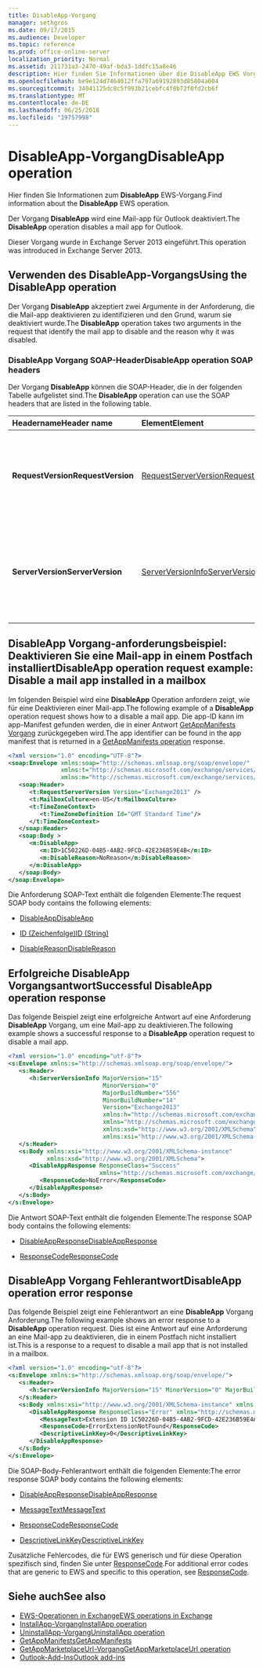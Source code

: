 ```yaml
---
title: DisableApp-Vorgang
manager: sethgros
ms.date: 09/17/2015
ms.audience: Developer
ms.topic: reference
ms.prod: office-online-server
localization_priority: Normal
ms.assetid: 211731a3-2470-49af-bda3-1ddfc15a8e46
description: Hier finden Sie Informationen über die DisableApp EWS Vorgang.
ms.openlocfilehash: be9e124d7464012ffa797a69192893d85804a004
ms.sourcegitcommit: 34041125dc8c5f993b21cebfc4f8b72f0fd2cb6f
ms.translationtype: MT
ms.contentlocale: de-DE
ms.lasthandoff: 06/25/2018
ms.locfileid: "19757998"
---
```

# <a name="disableapp-operation"></a><span data-ttu-id="2956f-103">DisableApp-Vorgang</span><span class="sxs-lookup"><span data-stu-id="2956f-103">DisableApp operation</span></span>

<span data-ttu-id="2956f-104">Hier finden Sie Informationen zum **DisableApp** EWS-Vorgang.</span><span class="sxs-lookup"><span data-stu-id="2956f-104">Find information about the **DisableApp** EWS operation.</span></span> 
  
<span data-ttu-id="2956f-105">Der Vorgang **DisableApp** wird eine Mail-app für Outlook deaktiviert.</span><span class="sxs-lookup"><span data-stu-id="2956f-105">The **DisableApp** operation disables a mail app for Outlook.</span></span> 
  
<span data-ttu-id="2956f-106">Dieser Vorgang wurde in Exchange Server 2013 eingeführt.</span><span class="sxs-lookup"><span data-stu-id="2956f-106">This operation was introduced in Exchange Server 2013.</span></span>
  
## <a name="using-the-disableapp-operation"></a><span data-ttu-id="2956f-107">Verwenden des DisableApp-Vorgangs</span><span class="sxs-lookup"><span data-stu-id="2956f-107">Using the DisableApp operation</span></span>

<span data-ttu-id="2956f-108">Der Vorgang **DisableApp** akzeptiert zwei Argumente in der Anforderung, die die Mail-app deaktivieren zu identifizieren und den Grund, warum sie deaktiviert wurde.</span><span class="sxs-lookup"><span data-stu-id="2956f-108">The **DisableApp** operation takes two arguments in the request that identify the mail app to disable and the reason why it was disabled.</span></span> 
  
### <a name="disableapp-operation-soap-headers"></a><span data-ttu-id="2956f-109">DisableApp Vorgang SOAP-Header</span><span class="sxs-lookup"><span data-stu-id="2956f-109">DisableApp operation SOAP headers</span></span>

<span data-ttu-id="2956f-110">Der Vorgang **DisableApp** können die SOAP-Header, die in der folgenden Tabelle aufgelistet sind.</span><span class="sxs-lookup"><span data-stu-id="2956f-110">The **DisableApp** operation can use the SOAP headers that are listed in the following table.</span></span> 
  
|<span data-ttu-id="2956f-111">**Headername**</span><span class="sxs-lookup"><span data-stu-id="2956f-111">**Header name**</span></span>|<span data-ttu-id="2956f-112">**Element**</span><span class="sxs-lookup"><span data-stu-id="2956f-112">**Element**</span></span>|<span data-ttu-id="2956f-113">**Beschreibung**</span><span class="sxs-lookup"><span data-stu-id="2956f-113">**Description**</span></span>|
|:-----|:-----|:-----|
|<span data-ttu-id="2956f-114">**RequestVersion**</span><span class="sxs-lookup"><span data-stu-id="2956f-114">**RequestVersion**</span></span> <br/> |[<span data-ttu-id="2956f-115">RequestServerVersion</span><span class="sxs-lookup"><span data-stu-id="2956f-115">RequestServerVersion</span></span>](requestserverversion.md) <br/> |<span data-ttu-id="2956f-116">Gibt die Schemaversion für die Vorgangsanforderung an.</span><span class="sxs-lookup"><span data-stu-id="2956f-116">Identifies the schema version for the operation request.</span></span> <span data-ttu-id="2956f-117">Diese Kopfzeile gilt für eine Anforderung.</span><span class="sxs-lookup"><span data-stu-id="2956f-117">This header is applicable to a request.</span></span>  <br/> |
|<span data-ttu-id="2956f-118">**ServerVersion**</span><span class="sxs-lookup"><span data-stu-id="2956f-118">**ServerVersion**</span></span> <br/> |[<span data-ttu-id="2956f-119">ServerVersionInfo</span><span class="sxs-lookup"><span data-stu-id="2956f-119">ServerVersionInfo</span></span>](serverversioninfo.md) <br/> |<span data-ttu-id="2956f-120">Gibt die Version des Servers an, der auf die Anforderung geantwortet hat.</span><span class="sxs-lookup"><span data-stu-id="2956f-120">Identifies the version of the server that responded to the request.</span></span> <span data-ttu-id="2956f-121">Diese Kopfzeile gilt für eine Antwort.</span><span class="sxs-lookup"><span data-stu-id="2956f-121">This header is applicable to a response.</span></span>  <br/> |
   
## <a name="disableapp-operation-request-example-disable-a-mail-app-installed-in-a-mailbox"></a><span data-ttu-id="2956f-122">DisableApp Vorgang-anforderungsbeispiel: Deaktivieren Sie eine Mail-app in einem Postfach installiert</span><span class="sxs-lookup"><span data-stu-id="2956f-122">DisableApp operation request example: Disable a mail app installed in a mailbox</span></span>

<span data-ttu-id="2956f-123">Im folgenden Beispiel wird eine **DisableApp** Operation anfordern zeigt, wie für eine Deaktivieren einer Mail-app.</span><span class="sxs-lookup"><span data-stu-id="2956f-123">The following example of a **DisableApp** operation request shows how to a disable a mail app.</span></span> <span data-ttu-id="2956f-124">Die app-ID kann im app-Manifest gefunden werden, die in einer Antwort [GetAppManifests Vorgang](getappmanifests-operation.md) zurückgegeben wird.</span><span class="sxs-lookup"><span data-stu-id="2956f-124">The app identifier can be found in the app manifest that is returned in a [GetAppManifests operation](getappmanifests-operation.md) response.</span></span> 
  
```XML
<?xml version="1.0" encoding="UTF-8"?>
<soap:Envelope xmlns:soap="http://schemas.xmlsoap.org/soap/envelope/"
               xmlns:t="http://schemas.microsoft.com/exchange/services/2006/types"
               xmlns:m="http://schemas.microsoft.com/exchange/services/2006/messages">
   <soap:Header>
      <t:RequestServerVersion Version="Exchange2013" />
      <t:MailboxCulture>en-US</t:MailboxCulture>
      <t:TimeZoneContext>
         <t:TimeZoneDefinition Id="GMT Standard Time"/>
      </t:TimeZoneContext>
   </soap:Header>
   <soap:Body >
      <m:DisableApp>
         <m:ID>1C50226D-04B5-4AB2-9FCD-42E236B59E4B</m:ID>
         <m:DisableReason>NoReason</m:DisableReason>
      </m:DisableApp>
   </soap:Body>
</soap:Envelope>
```

<span data-ttu-id="2956f-125">Die Anforderung SOAP-Text enthält die folgenden Elemente:</span><span class="sxs-lookup"><span data-stu-id="2956f-125">The request SOAP body contains the following elements:</span></span>
  
- [<span data-ttu-id="2956f-126">DisableApp</span><span class="sxs-lookup"><span data-stu-id="2956f-126">DisableApp</span></span>](disableapp.md)
    
- [<span data-ttu-id="2956f-127">ID (Zeichenfolge)</span><span class="sxs-lookup"><span data-stu-id="2956f-127">ID (String)</span></span>](id-string.md)
    
- [<span data-ttu-id="2956f-128">DisableReason</span><span class="sxs-lookup"><span data-stu-id="2956f-128">DisableReason</span></span>](disablereason.md)
    
## <a name="successful-disableapp-operation-response"></a><span data-ttu-id="2956f-129">Erfolgreiche DisableApp Vorgangsantwort</span><span class="sxs-lookup"><span data-stu-id="2956f-129">Successful DisableApp operation response</span></span>

<span data-ttu-id="2956f-130">Das folgende Beispiel zeigt eine erfolgreiche Antwort auf eine Anforderung **DisableApp** Vorgang, um eine Mail-app zu deaktivieren.</span><span class="sxs-lookup"><span data-stu-id="2956f-130">The following example shows a successful response to a **DisableApp** operation request to disable a mail app.</span></span> 
  
```XML
<?xml version="1.0" encoding="utf-8"?>
<s:Envelope xmlns:s="http://schemas.xmlsoap.org/soap/envelope/">
   <s:Header>
      <h:ServerVersionInfo MajorVersion="15" 
                           MinorVersion="0" 
                           MajorBuildNumber="556" 
                           MinorBuildNumber="14" 
                           Version="Exchange2013" 
                           xmlns:h="http://schemas.microsoft.com/exchange/services/2006/types" 
                           xmlns="http://schemas.microsoft.com/exchange/services/2006/types" 
                           xmlns:xsd="http://www.w3.org/2001/XMLSchema" 
                           xmlns:xsi="http://www.w3.org/2001/XMLSchema-instance"/>
   </s:Header>
   <s:Body xmlns:xsi="http://www.w3.org/2001/XMLSchema-instance" 
           xmlns:xsd="http://www.w3.org/2001/XMLSchema">
      <DisableAppResponse ResponseClass="Success" 
                          xmlns="http://schemas.microsoft.com/exchange/services/2006/messages">
         <ResponseCode>NoError</ResponseCode>
      </DisableAppResponse>
   </s:Body>
</s:Envelope>
```

<span data-ttu-id="2956f-131">Die Antwort SOAP-Text enthält die folgenden Elemente:</span><span class="sxs-lookup"><span data-stu-id="2956f-131">The response SOAP body contains the following elements:</span></span>
  
- [<span data-ttu-id="2956f-132">DisableAppResponse</span><span class="sxs-lookup"><span data-stu-id="2956f-132">DisableAppResponse</span></span>](disableappresponse.md)
    
- [<span data-ttu-id="2956f-133">ResponseCode</span><span class="sxs-lookup"><span data-stu-id="2956f-133">ResponseCode</span></span>](responsecode.md)
    
## <a name="disableapp-operation-error-response"></a><span data-ttu-id="2956f-134">DisableApp Vorgang Fehlerantwort</span><span class="sxs-lookup"><span data-stu-id="2956f-134">DisableApp operation error response</span></span>

<span data-ttu-id="2956f-135">Das folgende Beispiel zeigt eine Fehlerantwort an eine **DisableApp** Vorgang Anforderung.</span><span class="sxs-lookup"><span data-stu-id="2956f-135">The following example shows an error response to a **DisableApp** operation request.</span></span> <span data-ttu-id="2956f-136">Dies ist eine Antwort auf eine Anforderung an eine Mail-app zu deaktivieren, die in einem Postfach nicht installiert ist.</span><span class="sxs-lookup"><span data-stu-id="2956f-136">This is a response to a request to disable a mail app that is not installed in a mailbox.</span></span> 
  
```XML
<?xml version="1.0" encoding="utf-8"?>
<s:Envelope xmlns:s="http://schemas.xmlsoap.org/soap/envelope/">
   <s:Header>
      <h:ServerVersionInfo MajorVersion="15" MinorVersion="0" MajorBuildNumber="556" MinorBuildNumber="14" Version="Exchange2013" xmlns:h="http://schemas.microsoft.com/exchange/services/2006/types" xmlns="http://schemas.microsoft.com/exchange/services/2006/types" xmlns:xsd="http://www.w3.org/2001/XMLSchema" xmlns:xsi="http://www.w3.org/2001/XMLSchema-instance"/>
   </s:Header>
   <s:Body xmlns:xsi="http://www.w3.org/2001/XMLSchema-instance" xmlns:xsd="http://www.w3.org/2001/XMLSchema">
      <DisableAppResponse ResponseClass="Error" xmlns="http://schemas.microsoft.com/exchange/services/2006/messages">
         <MessageText>Extension ID 1C50226D-04B5-4AB2-9FCD-42E236B59E4A can't be found.</MessageText>
         <ResponseCode>ErrorExtensionNotFound</ResponseCode>
         <DescriptiveLinkKey>0</DescriptiveLinkKey>
      </DisableAppResponse>
   </s:Body>
</s:Envelope>
```

<span data-ttu-id="2956f-137">Die SOAP-Body-Fehlerantwort enthält die folgenden Elemente:</span><span class="sxs-lookup"><span data-stu-id="2956f-137">The error response SOAP body contains the following elements:</span></span>
  
- [<span data-ttu-id="2956f-138">DisableAppResponse</span><span class="sxs-lookup"><span data-stu-id="2956f-138">DisableAppResponse</span></span>](disableappresponse.md)
    
- [<span data-ttu-id="2956f-139">MessageText</span><span class="sxs-lookup"><span data-stu-id="2956f-139">MessageText</span></span>](messagetext.md)
    
- [<span data-ttu-id="2956f-140">ResponseCode</span><span class="sxs-lookup"><span data-stu-id="2956f-140">ResponseCode</span></span>](responsecode.md)
    
- [<span data-ttu-id="2956f-141">DescriptiveLinkKey</span><span class="sxs-lookup"><span data-stu-id="2956f-141">DescriptiveLinkKey</span></span>](descriptivelinkkey.md)
    
<span data-ttu-id="2956f-142">Zusätzliche Fehlercodes, die für EWS generisch und für diese Operation spezifisch sind, finden Sie unter [ResponseCode](responsecode.md).</span><span class="sxs-lookup"><span data-stu-id="2956f-142">For additional error codes that are generic to EWS and specific to this operation, see [ResponseCode](responsecode.md).</span></span>
  
## <a name="see-also"></a><span data-ttu-id="2956f-143">Siehe auch</span><span class="sxs-lookup"><span data-stu-id="2956f-143">See also</span></span>

- [<span data-ttu-id="2956f-144">EWS-Operationen in Exchange</span><span class="sxs-lookup"><span data-stu-id="2956f-144">EWS operations in Exchange</span></span>](ews-operations-in-exchange.md)   
- [<span data-ttu-id="2956f-145">InstallApp-Vorgang</span><span class="sxs-lookup"><span data-stu-id="2956f-145">InstallApp operation</span></span>](installapp-operation.md)   
- [<span data-ttu-id="2956f-146">UninstallApp-Vorgang</span><span class="sxs-lookup"><span data-stu-id="2956f-146">UninstallApp operation</span></span>](uninstallapp-operation.md)   
- [<span data-ttu-id="2956f-147">GetAppManifests</span><span class="sxs-lookup"><span data-stu-id="2956f-147">GetAppManifests</span></span>](getappmanifests.md)   
- [<span data-ttu-id="2956f-148">GetAppMarketplaceUrl-Vorgang</span><span class="sxs-lookup"><span data-stu-id="2956f-148">GetAppMarketplaceUrl operation</span></span>](getappmarketplaceurl-operation.md)   
- [<span data-ttu-id="2956f-149">Outlook-Add-Ins</span><span class="sxs-lookup"><span data-stu-id="2956f-149">Outlook add-ins</span></span>](http://msdn.microsoft.com/library/71e64bc9-e347-4f5d-8948-0a47b5dd93e6%28Office.15%29.aspx)
    

